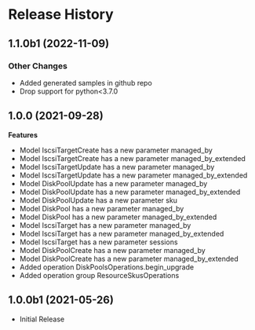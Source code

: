 # Release History

## 1.1.0b1 (2022-11-09)

### Other Changes

  - Added generated samples in github repo
  - Drop support for python<3.7.0

## 1.0.0 (2021-09-28)

**Features**

  - Model IscsiTargetCreate has a new parameter managed_by
  - Model IscsiTargetCreate has a new parameter managed_by_extended
  - Model IscsiTargetUpdate has a new parameter managed_by
  - Model IscsiTargetUpdate has a new parameter managed_by_extended
  - Model DiskPoolUpdate has a new parameter managed_by
  - Model DiskPoolUpdate has a new parameter managed_by_extended
  - Model DiskPoolUpdate has a new parameter sku
  - Model DiskPool has a new parameter managed_by
  - Model DiskPool has a new parameter managed_by_extended
  - Model IscsiTarget has a new parameter managed_by
  - Model IscsiTarget has a new parameter managed_by_extended
  - Model IscsiTarget has a new parameter sessions
  - Model DiskPoolCreate has a new parameter managed_by
  - Model DiskPoolCreate has a new parameter managed_by_extended
  - Added operation DiskPoolsOperations.begin_upgrade
  - Added operation group ResourceSkusOperations

## 1.0.0b1 (2021-05-26)

* Initial Release